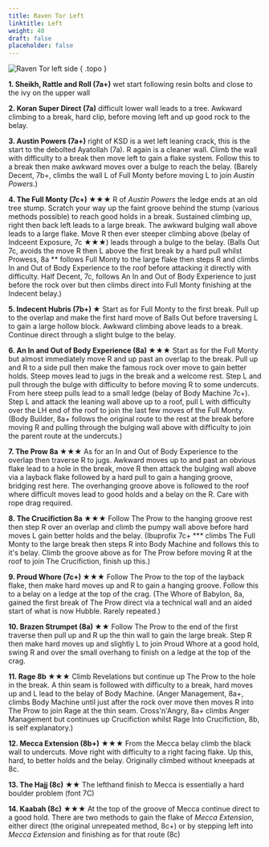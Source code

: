 ```yaml
---
title: Raven Tor Left
linktitle: Left
weight: 40
draft: false
placeholder: false
---
```


![Raven Tor left side](/img/peak/millers-dale/ravenstor-left.jpg)
{ .topo }

__1. Sheikh, Rattle and Roll (7a+)__ wet start following resin bolts and close to the ivy on the upper wall

__2. Koran Super Direct (7a)__ difficult lower wall leads to a tree. Awkward climbing to a break, hard clip, before moving left and up good rock to the belay.

**3. Austin Powers (7a+)** right of KSD is a wet left leaning crack, this is the start to the debolted Ayatollah (7a). R again is a cleaner wall. Climb the wall with difficulty to a break then move left to gain a flake system. Follow this to a break then make awkward moves over a bulge to reach the belay. (Barely Decent, 7b+, climbs the wall L of Full Monty before moving L to join *Austin Powers*.)

__4. The Full Monty (7c+) &starf;&starf;&starf;__ R of *Austin Powers* the ledge ends at an old tree stump. Scratch your way up the faint groove behind the stump (various methods possible) to reach good holds in a break. Sustained climbing up, right then back left leads to a large break. The awkward bulging wall above leads to a large flake. Move R then ever steeper climbing above (belay of Indceent Exposure, 7c &starf;&starf;&starf;) leads through a bulge to the belay. (Balls Out 7c, avoids the move R then L above the first break by a hard pull whilst Prowess, 8a ** follows Full Monty to the large flake then steps R and climbs In and Out of Body Experience to the roof before attacking it directly with difficulty. Half Decent, 7c, follows An In and Out of Body Experience to just before the rock over but then climbs direct into Full Monty finishing at the Indecent belay.)

__5. Indecent Hubris (7b+) &starf;__ Start as for Full Monty to the first break. Pull up to the overlap and make the first hard move of Balls Out before traversing L to gain a large hollow block. Awkward climbing above leads to a break. Continue direct through a slight bulge to the belay.

__6. An In and Out of Body Experience (8a) &starf;&starf;&starf;__ Start as for the Full Monty but almost immediately move R and up past an overlap to the break. Pull up and R to a side pull then make the famous rock over move to gain better holds. Steep moves lead to jugs in the break and a welcome rest. Step L and pull through the bulge with difficulty to before moving R to some undercuts. From here steep pulls lead to a small ledge (belay of Body Machine 7c+). Step L and attack the leaning wall above up to a roof, pull L with difficulty over the LH end of the roof to join the last few moves of the Full Monty. (Body Builder, 8a+ follows the original route to the rest at the break before moving R and pulling through the bulging wall above with difficulty to join the parent route at the undercuts.) 

__7. The Prow 8a &starf;&starf;&starf;__ As for an In and Out of Body Experience to the overlap then traverse R to jugs. Awkward moves up to and past an obvious flake lead to a hole in the break, move R then attack the bulging wall above via a layback flake followed by a hard pull to gain a hanging groove, bridging rest here. The overhanging groove above is followed to the roof where difficult moves lead to good holds and a belay on the R. Care with rope drag required.

__8. The Crucifiction 8a &starf;&starf;&starf;__ Follow The Prow to the hanging groove rest then step R over an overlap and climb the pumpy wall above before hard moves L gain better holds and the belay. (Ibuprofix 7c+ *** climbs The Full Monty to the large break then steps R into Body Machine and follows this to it's belay. Climb the groove above as for The Prow before moving R at the roof to join The Crucifiction, finish up this.)

__9.  Proud Whore (7c+) &starf;&starf;&starf;__ Follow The Prow to the top of the layback flake, then make hard moves up and R to gain a hanging groove. Follow this to a belay on a ledge at the top of the crag. (The Whore of Babylon, 8a, gained the first break of The Prow direct via a technical wall and an aided start of what is now Hubble. Rarely repeated.)

__10. Brazen Strumpet (8a) &starf;&starf;__ Follow The Prow to the end of the first traverse then pull up and R up the thin wall to gain the large break. Step R then make hard moves up and slightly L to join Proud Whore at a good hold, swing R and over the small overhang to finish on a ledge at the top of the crag.

__11. Rage 8b &starf;&starf;&starf;__ Climb Revelations but continue up The Prow to the hole in the break. A thin seam is followed with difficulty to a break, hard moves up and L lead to the belay of Body Machine. (Anger Management, 8a+, climbs Body Machine until just after the rock over move then moves R into The Prow to join Rage at the thin seam. Cross'n'Angry, 8a+ climbs Anger Management but continues up Crucifiction whilst Rage Into Crucifiction, 8b, is self explanatory.)

__12. Mecca Extension (8b+)__ &starf;&starf;&starf; From the Mecca belay climb the black wall to undercuts. Move right with difficulty to a right facing flake. Up this, hard, to better holds and the belay. Originally climbed without kneepads at 8c.

__13. The Hajj (8c)__ &starf;&starf; The lefthand finish to Mecca is essentially a hard boulder problem (font 7C)

__14. Kaabah (8c)__ &starf;&starf;&starf; At the top of the groove of Mecca continue direct to a good hold. There are two methods to gain the flake of *Mecca Extension*, either direct (the original unrepeated method, 8c+) or by stepping left into *Mecca Extension* and finishing as for that route (8c)
